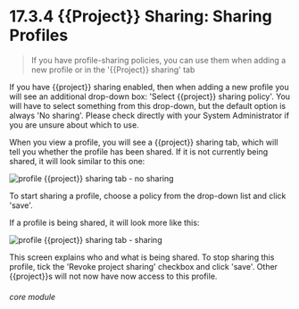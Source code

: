 # 17.3.4 <i class="fas fa-project-diagram"></i> {{Project}} Sharing: Sharing Profiles

> If you have profile-sharing policies, you can use them when adding a new profile or in the '{{Project}} sharing' tab


If you have {{project}} sharing enabled, then when adding a new profile you will see an additional drop-down box: 'Select {{project}} sharing policy'. You will have to select something from this drop-down, but the default option is always 'No sharing'. Please check directly with your System Administrator if you are unsure about which to use.

When you view a profile, you will see a {{project}} sharing tab, which will tell you whether the profile has been shared. If it is not currently being shared, it will look similar to this one:

![profile {{project}} sharing tab - no sharing](17.2.4a.png)

To start sharing a profile, choose a policy from the drop-down list and click 'save'.

If a profile is being shared, it will look more like this:

![profile {{project}} sharing tab - sharing](17.2.4b.png)

This screen explains who and what is being shared. To stop sharing this profile, tick the 'Revoke project sharing' checkbox and click 'save'. Other {{project}}s will not now have now access to this profile. 


###### core module

